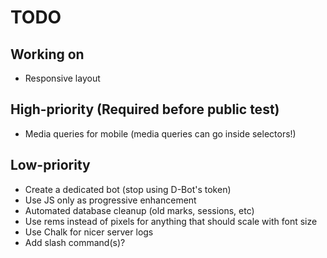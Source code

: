 # TODO

## Working on

- Responsive layout

## High-priority (Required before public test)

- Media queries for mobile (media queries can go inside selectors!)

## Low-priority

- Create a dedicated bot (stop using D-Bot's token)
- Use JS only as progressive enhancement
- Automated database cleanup (old marks, sessions, etc)
- Use rems instead of pixels for anything that should scale with font size
- Use Chalk for nicer server logs
- Add slash command(s)?
